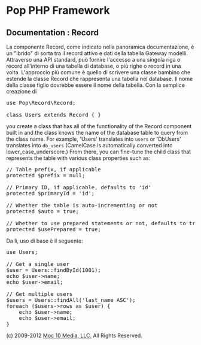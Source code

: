 Pop PHP Framework
=================

Documentation : Record
----------------------

La componente Record, come indicato nella panoramica documentazione, è un "ibrido" di sorta tra il record attivo e dati della tabella Gateway modelli. Attraverso una API standard, può fornire l'accesso a una singola riga o record all'interno di una tabella di database, o più righe o record in una volta. L'approccio più comune è quello di scrivere una classe bambino che estende la classe Record che rappresenta una tabella nel database. Il nome della classe figlio dovrebbe essere il nome della tabella. Con la semplice creazione di


<pre>
use Pop\Record\Record;

class Users extends Record { }
</pre>

you create a class that has all of the functionality of the Record component built in and the class knows the name of the database table to query from the class name. For example,  'Users' translates into `users` or 'DbUsers' translates into `db_users` (CamelCase is automatically converted into lower_case_underscore.) From there, you can fine-tune the child class that represents the table with various class properties such as:

<pre>
// Table prefix, if applicable
protected $prefix = null;

// Primary ID, if applicable, defaults to 'id'
protected $primaryId = 'id';

// Whether the table is auto-incrementing or not
protected $auto = true;

// Whether to use prepared statements or not, defaults to true
protected $usePrepared = true;
</pre>

Da lì, uso di base è il seguente:


<pre>
use Users;

// Get a single user
$user = Users::findById(1001);
echo $user->name;
echo $user->email;

// Get multiple users
$users = Users::findAll('last_name ASC');
foreach ($users->rows as $user) {
    echo $user->name;
    echo $user->email;
}
</pre>

(c) 2009-2012 [Moc 10 Media, LLC.](http://www.moc10media.com) All Rights Reserved.
